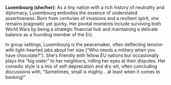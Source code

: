 **Luxembourg (she/her):** As a tiny nation with a rich history of neutrality and diplomacy, Luxembourg embodies the essence of understated assertiveness. Born from centuries of invasions and a resilient spirit, she remains pragmatic yet quirky. Her pivotal moments include surviving both World Wars by being a strategic financial hub and maintaining a delicate balance as a founding member of the EU. 

In group settings, Luxembourg is the peacemaker, often deflecting tension with light-hearted jabs about her size (“Who needs a military when you have chocolate?”). She's friendly with fellow EU nations but occasionally plays the “big sister” to her neighbors, rolling her eyes at their disputes. Her comedic style is a mix of self-deprecation and dry wit, often concluding discussions with, “Sometimes, small is mighty… at least when it comes to banking!”